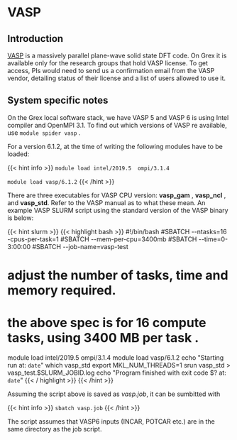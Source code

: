 # VASP

## Introduction

[VASP](https://www.vasp.at/wiki/index.php/The_VASP_Manual) is a massively parallel plane-wave solid state DFT code. On Grex it is available only for the research groups that hold VASP license. To get access, PIs would need to send us a confirmation email from the VASP vendor, detailing status of their license and a list of users allowed to use it. 

## System specific notes

On the Grex local software stack, we have VASP 5 and VASP 6  is using Intel compiler and  OpenMPI 3.1. To find out which versions of VASP re available, use ```module spider vasp``` .

For a version 6.1.2, at the time of writing the following modules have to be loaded:

{{< hint info >}}
```module load intel/2019.5  ompi/3.1.4```

```module load vasp/6.1.2```
{{< /hint >}}

There are three executables for VASP CPU version: __vasp\_gam__ , __vasp\_ncl__ , and  __vasp\_std__. Refer to the VASP manual as to what these mean. An example VASP SLURM script using the standard version of the VASP binary is below:

{{< hint slurm >}}
{{< highlight bash >}}
#!/bin/bash
#SBATCH --ntasks=16 -cpus-per-task=1
#SBATCH --mem-per-cpu=3400mb
#SBATCH --time=0-3:00:00
#SBATCH --job-name=vasp-test
# adjust the number of tasks, time and memory required.
# the above spec is for 16 compute tasks, using 3400 MB per task .
module load intel/2019.5 ompi/3.1.4
module load vasp/6.1.2
echo "Starting run at: `date`"
which vasp_std
export MKL_NUM_THREADS=1
srun vasp_std  > vasp_test.$SLURM_JOBID.log
echo "Program finished with exit code $? at: `date`"
{{< / highlight >}}
{{< /hint >}}

Assuming the script above is saved as _vasp.job_, it can be sumbitted with 

{{< hint info >}}
```sbatch vasp.job```
{{< /hint >}}

The script assumes that VASP6 inputs (INCAR, POTCAR etc.) are in the same directory as the job script.

